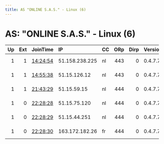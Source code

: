 ```yaml
---
title: AS "ONLINE S.A.S." - Linux (6)
---
```


# AS: "ONLINE S.A.S." - Linux (6)

|   Up |   Ext | JoinTime                                                                                              | IP             | CC   |   ORp |   Dirp | Version   | Contact                    | Nickname      |   eFamMembers |
|-----:|------:|:------------------------------------------------------------------------------------------------------|:---------------|:-----|------:|-------:|:----------|:---------------------------|:--------------|--------------:|
|    1 |     1 | [14:24:54](https://nusenu.github.io/OrNetStats/w/relay/1B27EA75D2E1DB1C71496312F9E43597A74788FD.html) | 51.158.238.225 | nl   |   443 |      0 | 0.4.7.7   | TNinja &lt;abuse-team at t | rust          |             4 |
|    1 |     1 | [14:55:38](https://nusenu.github.io/OrNetStats/w/relay/BE0E6AE6331AA1BF644805E9A348A8A512D7FD1E.html) | 51.15.126.12   | nl   |   443 |      0 | 0.4.7.7   | TNinja &lt;abuse-team at t | matrix        |             4 |
|    1 |     1 | [21:43:29](https://nusenu.github.io/OrNetStats/w/relay/B1F926DA3895A89AF288623F5A4F913979299C53.html) | 51.15.59.15    | nl   |   444 |      0 | 0.4.7.7   | see https://www.artikel5e  | artikel5ev13b |            29 |
|    1 |     0 | [22:28:28](https://nusenu.github.io/OrNetStats/w/relay/0040A5B04C7E309D37CBE7EDB2B72D3E15D057C1.html) | 51.15.75.120   | nl   |   444 |      0 | 0.4.7.7   | see https://www.artikel5e  | dc6jgk11d     |            16 |
|    1 |     0 | [22:28:29](https://nusenu.github.io/OrNetStats/w/relay/571BE7435DC9D660BB5EE0A37650E2421007BAEC.html) | 51.15.44.251   | nl   |   444 |      0 | 0.4.7.7   | see https://www.artikel5e  | dc6jgk13b     |            16 |
|    1 |     0 | [22:28:30](https://nusenu.github.io/OrNetStats/w/relay/4C25542B7649FC0472EDBF77521EA578F9AF5155.html) | 163.172.182.26 | fr   |   444 |      0 | 0.4.7.7   | see https://www.artikel5e  | dc6jgk12d     |            16 |
